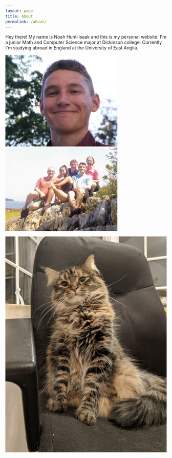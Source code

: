 ```yaml
---
layout: page
title: About
permalink: /about/
---
```


Hey there! My name is Noah Hunt-Isaak and this is my personal website. I'm a junior Math and Computer Science major at Dickinson college. Currently I'm studying abroad in England at the University of East Anglia.

<p float="left">
  <img src="/images/me_outside.jpg" width="350"/>
  <img src="/images/family.jpg" width="350"/>  
</p>

![Zoe](/images/zoe.jpg)
